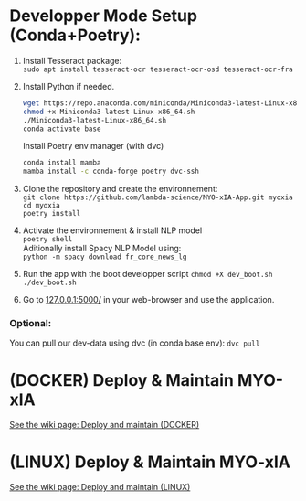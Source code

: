 # Developper Mode Setup (Conda+Poetry):
1. Install Tesseract package:    
   `sudo apt install tesseract-ocr tesseract-ocr-osd tesseract-ocr-fra`  

2. Install Python if needed.
   ```bash
   wget https://repo.anaconda.com/miniconda/Miniconda3-latest-Linux-x86_64.sh
   chmod +x Miniconda3-latest-Linux-x86_64.sh
   ./Miniconda3-latest-Linux-x86_64.sh
   conda activate base
   ```
   Install Poetry env manager (with dvc)  
   ```bash
   conda install mamba
   mamba install -c conda-forge poetry dvc-ssh
   ```
4. Clone the repository and create the environnement:  
   `git clone https://github.com/lambda-science/MYO-xIA-App.git myoxia`    
   `cd myoxia`  
   `poetry install`
   
4. Activate the environnement  & install NLP model  
   `poetry shell`  
   Aditionally install Spacy NLP Model using:  
   `python -m spacy download fr_core_news_lg`  

5. Run the app with the boot developper script
   `chmod +X dev_boot.sh`  
   `./dev_boot.sh`

6. Go to [127.0.0.1:5000/](http://127.0.0.1:5000/) in your web-browser and use the application.

### Optional:

You can pull our dev-data using dvc (in conda base env):
`dvc pull`

# (DOCKER) Deploy & Maintain MYO-xIA  
[See the wiki page: Deploy and maintain (DOCKER)](https://github.com/lambda-science/MYO-xIA-App/wiki/(DOCKER)-Deploy-&-Maintain-MYO-xIA)

# (LINUX) Deploy & Maintain MYO-xIA  
[See the wiki page: Deploy and maintain (LINUX)](https://github.com/lambda-science/MYO-xIA-App/wiki/(LINUX)-Deploy-&-Maintain-MYO-xIA)
